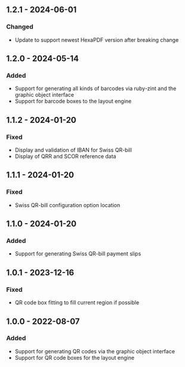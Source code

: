 ## 1.2.1 - 2024-06-01

### Changed

* Update to support newest HexaPDF version after breaking change


## 1.2.0 - 2024-05-14

### Added

* Support for generating all kinds of barcodes via ruby-zint and the graphic
  object interface
* Support for barcode boxes to the layout engine


## 1.1.2 - 2024-01-20

### Fixed

* Display and validation of IBAN for Swiss QR-bill
* Display of QRR and SCOR reference data


## 1.1.1 - 2024-01-20

### Fixed

* Swiss QR-bill configuration option location


## 1.1.0 - 2024-01-20

### Added

* Support for generating Swiss QR-bill payment slips


## 1.0.1 - 2023-12-16

### Fixed

* QR code box fitting to fill current region if possible


## 1.0.0 - 2022-08-07

### Added

* Support for generating QR codes via the graphic object interface
* Support for QR code boxes for the layout engine

